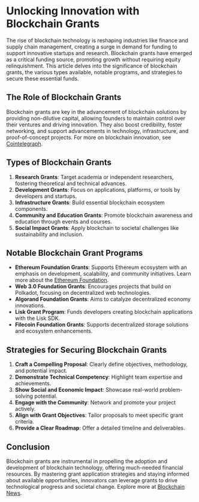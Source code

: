 # Unlocking Innovation with Blockchain Grants

The rise of blockchain technology is reshaping industries like finance and supply chain management, creating a surge in demand for funding to support innovative startups and research. Blockchain grants have emerged as a critical funding source, promoting growth without requiring equity relinquishment. This article delves into the significance of blockchain grants, the various types available, notable programs, and strategies to secure these essential funds.

## The Role of Blockchain Grants

Blockchain grants are key in the advancement of blockchain solutions by providing non-dilutive capital, allowing founders to maintain control over their ventures and driving innovation. They also boost credibility, foster networking, and support advancements in technology, infrastructure, and proof-of-concept projects. For more on blockchain innovation, see [Cointelegraph](https://cointelegraph.com/).

## Types of Blockchain Grants

1. **Research Grants**: Target academia or independent researchers, fostering theoretical and technical advances.
2. **Development Grants**: Focus on applications, platforms, or tools by developers and startups.
3. **Infrastructure Grants**: Build essential blockchain ecosystem components.
4. **Community and Education Grants**: Promote blockchain awareness and education through events and courses.
5. **Social Impact Grants**: Apply blockchain to societal challenges like sustainability and inclusion.

## Notable Blockchain Grant Programs

- **Ethereum Foundation Grants**: Supports Ethereum ecosystem with an emphasis on development, scalability, and community initiatives. Learn more about the [Ethereum Foundation](https://ethereum.org/en/foundation/).
- **Web 3.0 Foundation Grants**: Encourages projects that build on Polkadot, focusing on decentralized web technologies.
- **Algorand Foundation Grants**: Aims to catalyze decentralized economy innovations.
- **Lisk Grant Program**: Funds developers creating blockchain applications with the Lisk SDK.
- **Filecoin Foundation Grants**: Supports decentralized storage solutions and ecosystem enhancements.

## Strategies for Securing Blockchain Grants

1. **Craft a Compelling Proposal**: Clearly define objectives, methodology, and potential impact.
2. **Demonstrate Technical Competency**: Highlight team expertise and achievements.
3. **Show Social and Economic Impact**: Showcase real-world problem-solving potential.
4. **Engage with the Community**: Network and promote your project actively.
5. **Align with Grant Objectives**: Tailor proposals to meet specific grant criteria.
6. **Provide a Clear Roadmap**: Offer a detailed timeline and deliverables.

## Conclusion

Blockchain grants are instrumental in propelling the adoption and development of blockchain technology, offering much-needed financial resources. By mastering grant application strategies and staying informed about available opportunities, innovators can leverage grants to drive technological progress and societal change. Explore more at [Blockchain News](https://www.blockchainnews.com/).